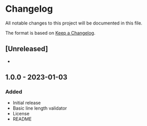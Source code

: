 # Changelog

All notable changes to this project will be documented in this file.

The format is based on [Keep a Changelog](https://keepachangelog.com/en/1.0.0/).

## [Unreleased]

-

## 1.0.0 - 2023-01-03

### Added

- Initial release
- Basic line length validator
- License
- README
